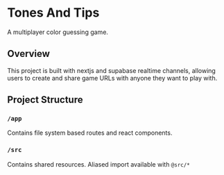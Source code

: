 # Tones And Tips

A multiplayer color guessing game.

## Overview

This project is built with nextjs and supabase realtime channels, allowing users to create and share game URLs with anyone they want to play with.

## Project Structure

### `/app`

Contains file system based routes and react components.

### `/src`

Contains shared resources. Aliased import available with `@src/*`
